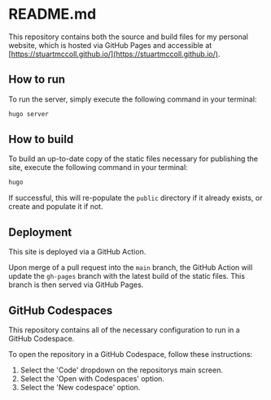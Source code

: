 # README.md

This repository contains both the source and build files for my personal
website, which is hosted via GitHub Pages and accessible at
[https://stuartmccoll.github.io/](https://stuartmccoll.github.io/).

## How to run

To run the server, simply execute the following command in your terminal:

```bash
hugo server
```

## How to build

To build an up-to-date copy of the static files necessary for publishing the
site, execute the following command in your terminal:

```bash
hugo
```

If successful, this will re-populate the `public` directory if it already
exists, or create and populate it if not.

## Deployment

This site is deployed via a GitHub Action.

Upon merge of a pull request into the `main` branch, the GitHub Action
will update the `gh-pages` branch with the latest build of the static files.
This branch is then served via GitHub Pages.

## GitHub Codespaces

This repository contains all of the necessary configuration to run in a GitHub
Codespace.

To open the repository in a GitHub Codespace, follow these instructions:

1. Select the 'Code' dropdown on the repositorys main screen.
2. Select the 'Open with Codespaces' option.
3. Select the 'New codespace' option.
